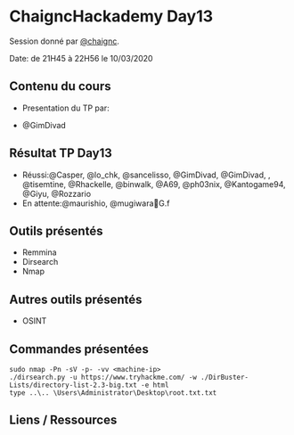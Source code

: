 # ChaigncHackademy Day13
Session donné par [@chaignc][@chaignc].

Date: de 21H45 à 22H56 le 10/03/2020

## Contenu du cours

* Presentation du TP par: 

* @GimDivad

## Résultat TP Day13
* Réussi:@Casper, @lo_chk, @sancelisso, @GimDivad, @GimDivad, , @tisemtine, @Rhackelle, @binwalk, @A69, @ph03nix, @Kantogame94, @Giyu, @Rozzario
* En attente:@maurishio, @mugiwara👒G.f
## Outils présentés

* Remmina
* Dirsearch
* Nmap

## Autres outils présentés
* OSINT
## Commandes présentées
```
sudo nmap -Pn -sV -p- -vv <machine-ip>
./dirsearch.py -u https://www.tryhackme.com/ -w ./DirBuster-Lists/directory-list-2.3-big.txt -e html
type ..\.. \Users\Administrator\Desktop\root.txt.txt

```

## Liens / Ressources

[@chaignc]:https://twitter.com/chaignc
[hexpresso]:https://hexpresso.github.io
[@Grenadine]:https://twitter.com/Greynardine
[@SaxX]:https://twitter.com/_saxx_

